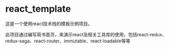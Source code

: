 # react_template

这是一个使用react技术栈的模板示例项目。

此项目通过编写简书首页，来演示react及相关工具库的使用，包括react-redux、redux-saga、react-router、immutable、react-loadable等等
